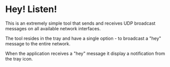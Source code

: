 # Hey! Listen!

This is an extremely simple tool that sends and receives UDP broadcast messages on all available network interfaces.

The tool resides in the tray and have a single option - to broadcast a "hey" message to the entire network.

When the application receives a "hey" message it display a notification from the tray icon.
